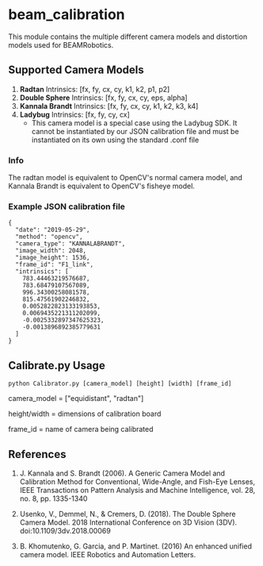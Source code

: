 # beam_calibration

This module contains the multiple different camera models and distortion models used for BEAMRobotics.

## Supported Camera Models

1. **Radtan** Intrinsics: [fx, fy, cx, cy, k1, k2, p1, p2]
2. **Double Sphere** Intrinsics: [fx, fy, cx, cy, eps, alpha]
3. **Kannala Brandt** Intrinsics: [fx, fy, cx, cy, k1, k2, k3, k4]
4. **Ladybug** Intrinsics: [fx, fy, cy, cx]
    * This camera model is a special case using the Ladybug SDK. It cannot be instantiated by our JSON calibration file and must be instantiated on its own using the standard .conf file

### Info
The radtan model is equivalent to OpenCV's normal camera model, and Kannala Brandt is equivalent to OpenCV's fisheye model.

### Example JSON calibration file

```
{
  "date": "2019-05-29",
  "method": "opencv",
  "camera_type": "KANNALABRANDT",
  "image_width": 2048,
  "image_height": 1536,
  "frame_id": "F1_link",
  "intrinsics": [
    783.44463219576687,
    783.68479107567089,
    996.34300258081578,
    815.47561902246832,
    0.0052822823133193853,
    0.0069435221311202099,
    -0.0025332897347625323,
    -0.0013896892385779631
  ]
}
```


## Calibrate.py Usage

`python Calibrator.py [camera_model] [height] [width] [frame_id]`

camera_model = ["equidistant", "radtan"]

height/width = dimensions of calibration board

frame_id = name of camera being calibrated

## References

1. J. Kannala and S. Brandt (2006). A Generic Camera Model and Calibration Method for Conventional, Wide-Angle, and Fish-Eye Lenses, IEEE Transactions on Pattern Analysis and Machine Intelligence, vol. 28, no. 8, pp. 1335-1340

2. Usenko, V., Demmel, N., & Cremers, D. (2018). The Double Sphere Camera Model. 2018 International Conference on 3D Vision (3DV). doi:10.1109/3dv.2018.00069

3. B. Khomutenko, G. Garcia, and P. Martinet. (2016) An enhanced unified camera model. IEEE Robotics and Automation Letters.
